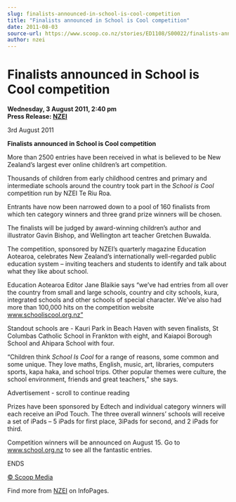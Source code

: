 ```yaml
---
slug: finalists-announced-in-school-is-cool-competition
title: "Finalists announced in School is Cool competition"
date: 2011-08-03
source-url: https://www.scoop.co.nz/stories/ED1108/S00022/finalists-announced-in-school-is-cool-competition.htm
author: nzei
---
```

Finalists announced in School is Cool competition
=================================================

**Wednesday, 3 August 2011, 2:40 pm**  
**Press Release: [NZEI](https://info.scoop.co.nz/NZEI)**

3rd August 2011

**Finalists announced in School is Cool competition**

More than 2500 entries have been received in what is believed to be New Zealand’s largest ever online children’s art competition.

Thousands of children from early childhood centres and primary and intermediate schools around the country took part in the _School is Cool_ competition run by NZEI Te Riu Roa.

Entrants have now been narrowed down to a pool of 160 finalists from which ten category winners and three grand prize winners will be chosen.

The finalists will be judged by award-winning children’s author and illustrator Gavin Bishop, and Wellington art teacher Gretchen Buwalda.

The competition, sponsored by NZEI’s quarterly magazine Education Aotearoa, celebrates New Zealand’s internationally well-regarded public education system – inviting teachers and students to identify and talk about what they like about school.

Education Aotearoa Editor Jane Blaikie says “we’ve had entries from all over the country from small and large schools, country and city schools, kura, integrated schools and other schools of special character. We’ve also had more than 100,000 hits on the competition website www.schooliscool.org.nz”

Standout schools are - Kauri Park in Beach Haven with seven finalists, St Columbas Catholic School in Frankton with eight, and Kaiapoi Borough School and Ahipara School with four.

“Children think _School Is Cool_ for a range of reasons, some common and some unique. They love maths, English, music, art, libraries, computers sports, kapa haka, and school trips. Other popular themes were culture, the school environment, friends and great teachers,” she says.

Advertisement - scroll to continue reading





Prizes have been sponsored by Edtech and individual category winners will each receive an iPod Touch. The three overall winners’ schools will receive a set of iPads – 5 iPads for first place, 3iPads for second, and 2 iPads for third.

Competition winners will be announced on August 15. Go to www.school.org.nz to see all the fantastic entries.

ENDS

[© Scoop Media](http://www.scoop.co.nz/about/terms.html)

Find more from [NZEI](https://info.scoop.co.nz/NZEI) on InfoPages.